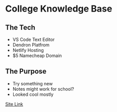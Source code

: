 # College Knowledge Base

## The Tech
- VS Code Text Editor
- Dendron Platfrom
- Netlify Hosting
- $5 Namecheap Domain

## The Purpose
- Try something new
- Notes might work for school?
- Looked cool mostly

[Site Link](https://glucknotes.com)
